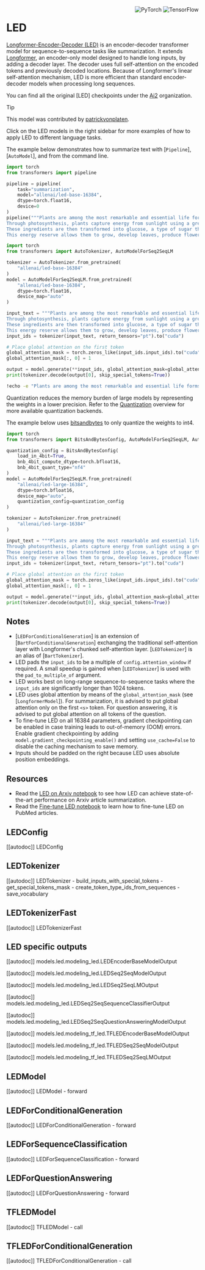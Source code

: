 <!--Copyright 2020 The HuggingFace Team. All rights reserved.

Licensed under the Apache License, Version 2.0 (the "License"); you may not use this file except in compliance with
the License. You may obtain a copy of the License at

http://www.apache.org/licenses/LICENSE-2.0

Unless required by applicable law or agreed to in writing, software distributed under the License is distributed on
an "AS IS" BASIS, WITHOUT WARRANTIES OR CONDITIONS OF ANY KIND, either express or implied. See the License for the
specific language governing permissions and limitations under the License.

⚠️ Note that this file is in Markdown but contain specific syntax for our doc-builder (similar to MDX) that may not be
rendered properly in your Markdown viewer.

-->

<div style="float: right;">
    <div class="flex flex-wrap space-x-1">
           <img alt="PyTorch" src="https://img.shields.io/badge/PyTorch-DE3412?style=flat&logo=pytorch&logoColor=white">
            <img alt="TensorFlow" src="https://img.shields.io/badge/TensorFlow-FF6F00?style=flat&logo=tensorflow&logoColor=white">
    </div>
</div>

# LED

[Longformer-Encoder-Decoder (LED)](https://huggingface.co/papers/2004.05150) is an encoder-decoder  transformer model for sequence-to-sequence tasks like summarization. It extends [Longformer](.longformer), an encoder-only model designed to handle long inputs, by adding a decoder layer. The decoder uses full self-attention on the encoded tokens and previously decoded locations. Because of Longformer's linear self-attention mechanism, LED is more efficient than standard encoder-decoder models when processing long sequences.

You can find all the original [LED] checkpoints under the [Ai2](https://huggingface.co/allenai/models?search=led) organization.

> [!TIP]
> This model was contributed by [patrickvonplaten](https://huggingface.co/patrickvonplaten).
>
> Click on the LED models in the right sidebar for more examples of how to apply LED to different language tasks.

The example below demonstrates how to summarize text with [`Pipeline`], [`AutoModel`], and from the command line.

<hfoptions id="usage">
<hfoption id="Pipeline">

```python
import torch
from transformers import pipeline

pipeline = pipeline(
    task="summarization",
    model="allenai/led-base-16384",
    dtype=torch.float16,
    device=0
)
pipeline("""Plants are among the most remarkable and essential life forms on Earth, possessing a unique ability to produce their own food through a process known as photosynthesis. This complex biochemical process is fundamental not only to plant life but to virtually all life on the planet.
Through photosynthesis, plants capture energy from sunlight using a green pigment called chlorophyll, which is located in specialized cell structures called chloroplasts. In the presence of light, plants absorb carbon dioxide from the atmosphere through small pores in their leaves called stomata, and take in water from the soil through their root systems.
These ingredients are then transformed into glucose, a type of sugar that serves as a source of chemical energy, and oxygen, which is released as a byproduct into the atmosphere. The glucose produced during photosynthesis is not just used immediately; plants also store it as starch or convert it into other organic compounds like cellulose, which is essential for building their cellular structure.
This energy reserve allows them to grow, develop leaves, produce flowers, bear fruit, and carry out various physiological processes throughout their lifecycle.""")
```

</hfoption>
<hfoption id="AutoModel">

```python
import torch
from transformers import AutoTokenizer, AutoModelForSeq2SeqLM

tokenizer = AutoTokenizer.from_pretrained(
    "allenai/led-base-16384"
)
model = AutoModelForSeq2SeqLM.from_pretrained(
    "allenai/led-base-16384",
    dtype=torch.float16,
    device_map="auto"
)

input_text = """Plants are among the most remarkable and essential life forms on Earth, possessing a unique ability to produce their own food through a process known as photosynthesis. This complex biochemical process is fundamental not only to plant life but to virtually all life on the planet.
Through photosynthesis, plants capture energy from sunlight using a green pigment called chlorophyll, which is located in specialized cell structures called chloroplasts. In the presence of light, plants absorb carbon dioxide from the atmosphere through small pores in their leaves called stomata, and take in water from the soil through their root systems.
These ingredients are then transformed into glucose, a type of sugar that serves as a source of chemical energy, and oxygen, which is released as a byproduct into the atmosphere. The glucose produced during photosynthesis is not just used immediately; plants also store it as starch or convert it into other organic compounds like cellulose, which is essential for building their cellular structure.
This energy reserve allows them to grow, develop leaves, produce flowers, bear fruit, and carry out various physiological processes throughout their lifecycle."""
input_ids = tokenizer(input_text, return_tensors="pt").to("cuda")

# Place global attention on the first token
global_attention_mask = torch.zeros_like(input_ids.input_ids).to("cuda")
global_attention_mask[:, 0] = 1

output = model.generate(**input_ids, global_attention_mask=global_attention_mask, cache_implementation="static")
print(tokenizer.decode(output[0], skip_special_tokens=True))
```

</hfoption>
<hfoption id="transformers-cli">

```bash
!echo -e "Plants are among the most remarkable and essential life forms on Earth, possessing a unique ability to produce their own food through a process known as photosynthesis. This complex biochemical process is fundamental not only to plant life but to virtually all life on the planet. Through photosynthesis, plants capture energy from sunlight using a green pigment called chlorophyll, which is located in specialized cell structures called chloroplasts." | transformers-cli run --task summarization --model allenai/led-base-16384 --device 0
```
</hfoption>
</hfoptions>

Quantization reduces the memory burden of large models by representing the weights in a lower precision. Refer to the [Quantization](../quantization/overview) overview for more available quantization backends.

The example below uses [bitsandbytes](../quantization/bitsandbytes) to only quantize the weights to int4.

```python
import torch
from transformers import BitsAndBytesConfig, AutoModelForSeq2SeqLM, AutoTokenizer

quantization_config = BitsAndBytesConfig(
    load_in_4bit=True,
    bnb_4bit_compute_dtype=torch.bfloat16,
    bnb_4bit_quant_type="nf4"
)
model = AutoModelForSeq2SeqLM.from_pretrained(
    "allenai/led-large-16384",
    dtype=torch.bfloat16,
    device_map="auto",
    quantization_config=quantization_config
)

tokenizer = AutoTokenizer.from_pretrained(
    "allenai/led-large-16384"
)

input_text = """Plants are among the most remarkable and essential life forms on Earth, possessing a unique ability to produce their own food through a process known as photosynthesis. This complex biochemical process is fundamental not only to plant life but to virtually all life on the planet.
Through photosynthesis, plants capture energy from sunlight using a green pigment called chlorophyll, which is located in specialized cell structures called chloroplasts. In the presence of light, plants absorb carbon dioxide from the atmosphere through small pores in their leaves called stomata, and take in water from the soil through their root systems.
These ingredients are then transformed into glucose, a type of sugar that serves as a source of chemical energy, and oxygen, which is released as a byproduct into the atmosphere. The glucose produced during photosynthesis is not just used immediately; plants also store it as starch or convert it into other organic compounds like cellulose, which is essential for building their cellular structure.
This energy reserve allows them to grow, develop leaves, produce flowers, bear fruit, and carry out various physiological processes throughout their lifecycle."""
input_ids = tokenizer(input_text, return_tensors="pt").to("cuda")

# Place global attention on the first token
global_attention_mask = torch.zeros_like(input_ids.input_ids).to("cuda")
global_attention_mask[:, 0] = 1

output = model.generate(**input_ids, global_attention_mask=global_attention_mask, cache_implementation="static")
print(tokenizer.decode(output[0], skip_special_tokens=True))
```

## Notes

- [`LEDForConditionalGeneration`] is an extension of [`BartForConditionalGeneration`] exchanging the traditional self-attention layer with Longformer's chunked self-attention layer. [`LEDTokenizer`] is an alias of [`BartTokenizer`].
- LED pads the `input_ids` to be a multiple of `config.attention_window` if required. A small speedup is gained when [`LEDTokenizer`] is used with the `pad_to_multiple_of` argument.
- LED works best on long-range sequence-to-sequence tasks where the `input_ids` are significantly longer than 1024 tokens.
- LED uses global attention by means of the `global_attention_mask` (see [`LongformerModel`]). For summarization, it is advised to put global attention only on the first `<s>` token. For question answering, it is advised to put global attention on all tokens of the question.
- To fine-tune LED on all 16384 parameters, gradient checkpointing can be enabled in case training leads to out-of-memory (OOM) errors. Enable gradient checkpointing by adding `model.gradient_checkpointing_enable()` and setting `use_cache=False` to disable the caching mechanism to save memory.
- Inputs should be padded on the right because LED uses absolute position embeddings.

## Resources

- Read the [LED on Arxiv notebook](https://colab.research.google.com/drive/12INTTR6n64TzS4RrXZxMSXfrOd9Xzamo?usp=sharing) to see how LED can achieve state-of-the-art performance on Arxiv article summarization.
- Read the [Fine-tune LED notebook](https://colab.research.google.com/drive/12LjJazBl7Gam0XBPy_y0CTOJZeZ34c2v?usp=sharing) to learn how to fine-tune LED on PubMed articles.

## LEDConfig

[[autodoc]] LEDConfig

## LEDTokenizer

[[autodoc]] LEDTokenizer
    - build_inputs_with_special_tokens
    - get_special_tokens_mask
    - create_token_type_ids_from_sequences
    - save_vocabulary

## LEDTokenizerFast

[[autodoc]] LEDTokenizerFast

## LED specific outputs

[[autodoc]] models.led.modeling_led.LEDEncoderBaseModelOutput

[[autodoc]] models.led.modeling_led.LEDSeq2SeqModelOutput

[[autodoc]] models.led.modeling_led.LEDSeq2SeqLMOutput

[[autodoc]] models.led.modeling_led.LEDSeq2SeqSequenceClassifierOutput

[[autodoc]] models.led.modeling_led.LEDSeq2SeqQuestionAnsweringModelOutput

[[autodoc]] models.led.modeling_tf_led.TFLEDEncoderBaseModelOutput

[[autodoc]] models.led.modeling_tf_led.TFLEDSeq2SeqModelOutput

[[autodoc]] models.led.modeling_tf_led.TFLEDSeq2SeqLMOutput

<frameworkcontent>
<pt>

## LEDModel

[[autodoc]] LEDModel
    - forward

## LEDForConditionalGeneration

[[autodoc]] LEDForConditionalGeneration
    - forward

## LEDForSequenceClassification

[[autodoc]] LEDForSequenceClassification
    - forward

## LEDForQuestionAnswering

[[autodoc]] LEDForQuestionAnswering
    - forward

</pt>
<tf>

## TFLEDModel

[[autodoc]] TFLEDModel
    - call

## TFLEDForConditionalGeneration

[[autodoc]] TFLEDForConditionalGeneration
    - call

</tf>
</frameworkcontent>



